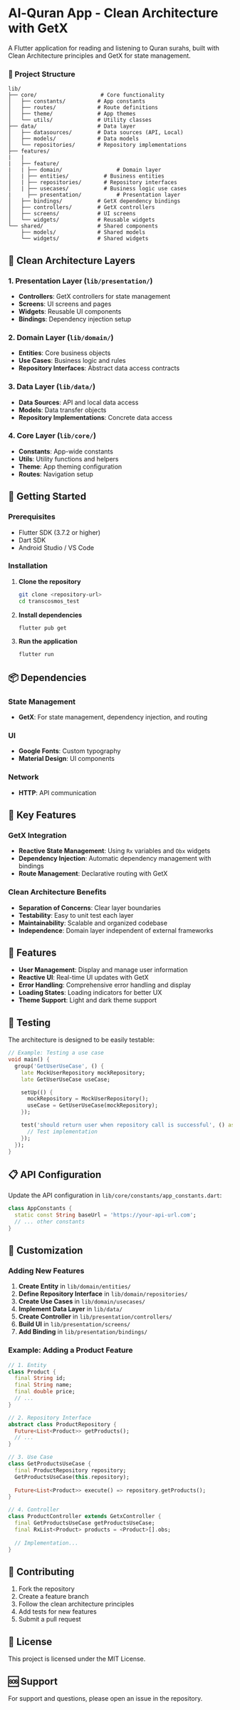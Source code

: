 # Al-Quran App - Clean Architecture with GetX

A Flutter application for reading and listening to Quran surahs, built with Clean Architecture principles and GetX for state management.

### 📁 Project Structure

```
lib/
├── core/                    # Core functionality
│   ├── constants/          # App constants
│   ├── routes/             # Route definitions
│   ├── theme/              # App themes
│   └── utils/              # Utility classes
├── data/                   # Data layer
│   ├── datasources/        # Data sources (API, Local)
│   ├── models/             # Data models
│   └── repositories/       # Repository implementations
├── features/
|   | 
|   ├── feature/
|   | ├── domain/                 # Domain layer
│   | ├── entities/           # Business entities
│   | ├── repositories/       # Repository interfaces
│   | ├── usecases/           # Business logic use cases
|     ├── presentation/           # Presentation layer
│   ├── bindings/           # GetX dependency bindings
│   ├── controllers/        # GetX controllers
│   ├── screens/            # UI screens
│   └── widgets/            # Reusable widgets
└── shared/                 # Shared components
    ├── models/             # Shared models
    └── widgets/            # Shared widgets
```

## 🎯 Clean Architecture Layers

### 1. **Presentation Layer** (`lib/presentation/`)
- **Controllers**: GetX controllers for state management
- **Screens**: UI screens and pages
- **Widgets**: Reusable UI components
- **Bindings**: Dependency injection setup

### 2. **Domain Layer** (`lib/domain/`)
- **Entities**: Core business objects
- **Use Cases**: Business logic and rules
- **Repository Interfaces**: Abstract data access contracts

### 3. **Data Layer** (`lib/data/`)
- **Data Sources**: API and local data access
- **Models**: Data transfer objects
- **Repository Implementations**: Concrete data access

### 4. **Core Layer** (`lib/core/`)
- **Constants**: App-wide constants
- **Utils**: Utility functions and helpers
- **Theme**: App theming configuration
- **Routes**: Navigation setup

## 🚀 Getting Started

### Prerequisites
- Flutter SDK (3.7.2 or higher)
- Dart SDK
- Android Studio / VS Code

### Installation

1. **Clone the repository**
   ```bash
   git clone <repository-url>
   cd transcosmos_test
   ```

2. **Install dependencies**
   ```bash
   flutter pub get
   ```

3. **Run the application**
   ```bash
   flutter run
   ```

## 📦 Dependencies

### State Management
- **GetX**: For state management, dependency injection, and routing

### UI
- **Google Fonts**: Custom typography
- **Material Design**: UI components

### Network
- **HTTP**: API communication

## 🔧 Key Features

### GetX Integration
- **Reactive State Management**: Using `Rx` variables and `Obx` widgets
- **Dependency Injection**: Automatic dependency management with bindings
- **Route Management**: Declarative routing with GetX

### Clean Architecture Benefits
- **Separation of Concerns**: Clear layer boundaries
- **Testability**: Easy to unit test each layer
- **Maintainability**: Scalable and organized codebase
- **Independence**: Domain layer independent of external frameworks

## 📱 Features

- **User Management**: Display and manage user information
- **Reactive UI**: Real-time UI updates with GetX
- **Error Handling**: Comprehensive error handling and display
- **Loading States**: Loading indicators for better UX
- **Theme Support**: Light and dark theme support

## 🧪 Testing

The architecture is designed to be easily testable:

```dart
// Example: Testing a use case
void main() {
  group('GetUserUseCase', () {
    late MockUserRepository mockRepository;
    late GetUserUseCase useCase;

    setUp(() {
      mockRepository = MockUserRepository();
      useCase = GetUserUseCase(mockRepository);
    });

    test('should return user when repository call is successful', () async {
      // Test implementation
    });
  });
}
```

## 📋 API Configuration

Update the API configuration in `lib/core/constants/app_constants.dart`:

```dart
class AppConstants {
  static const String baseUrl = 'https://your-api-url.com';
  // ... other constants
}
```

## 🎨 Customization

### Adding New Features

1. **Create Entity** in `lib/domain/entities/`
2. **Define Repository Interface** in `lib/domain/repositories/`
3. **Create Use Cases** in `lib/domain/usecases/`
4. **Implement Data Layer** in `lib/data/`
5. **Create Controller** in `lib/presentation/controllers/`
6. **Build UI** in `lib/presentation/screens/`
7. **Add Binding** in `lib/presentation/bindings/`

### Example: Adding a Product Feature

```dart
// 1. Entity
class Product {
  final String id;
  final String name;
  final double price;
  // ...
}

// 2. Repository Interface
abstract class ProductRepository {
  Future<List<Product>> getProducts();
  // ...
}

// 3. Use Case
class GetProductsUseCase {
  final ProductRepository repository;
  GetProductsUseCase(this.repository);
  
  Future<List<Product>> execute() => repository.getProducts();
}

// 4. Controller
class ProductController extends GetxController {
  final GetProductsUseCase getProductsUseCase;
  final RxList<Product> products = <Product>[].obs;
  
  // Implementation...
}
```

## 🤝 Contributing

1. Fork the repository
2. Create a feature branch
3. Follow the clean architecture principles
4. Add tests for new features
5. Submit a pull request

## 📄 License

This project is licensed under the MIT License.

## 🆘 Support

For support and questions, please open an issue in the repository.



